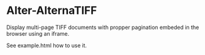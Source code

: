 # Alter-AlternaTIFF
Display multi-page TIFF documents with propper pagination embeded in the browser using an iframe.

See example.html how to use it.
